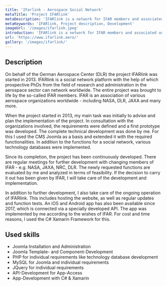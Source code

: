 ```yaml
---
title: 'IFarlink - Aerospace Social Network'
metaTitle: 'Project IFARlink'
metaDescription: 'IFARlink is a network for IFAR members and associated universities in aviation research.'
metaKeywords: 'IFARlink, Project description, Development'
imageUrl: '/images/ifarlink.jpeg'
introduction: 'IFARlink is a network for IFAR members and associated universities in aviation research.'
url: 'https://www.ifarlink.aero/'
gallery: '/images/ifarlink/'
---
```

## Description

On behalf of the German Aerospace Center (DLR) the project IFARlink was started in 2013. IFARlink is a social network platform with the help of which prospective PhDs from the field of research and administration in the aerospace sector can network worldwide. The entire project was brought to life by the so-called IFAR members. IFAR is an association of various aerospace organizations worldwide - including NASA, DLR, JAXA and many more.

When the project started in 2013, my main task was initially to advise and plan the implementation of the project. In consultation with the organizations involved, the requirements were defined and a first prototype was developed. The complete technical development was done by me. For this I used the CMS Joomla as a basis and extended it with the required functionalities. In addition to the functions for a social network, various technology databases were implemented.

Since its completion, the project has been continuously developed. There are regular meetings for further development with changing members of IFAR - e.g. NASA, JAXA, NRC, DLR. The newly requested functions are evaluated by me and analyzed in terms of feasibility. If the decision to carry it out has been given by IFAR, I will take care of the development and implementation.

In addition to further development, I also take care of the ongoing operation of IFARlink. This includes hosting the website, as well as regular updates and function tests. 
An iOS and Android app has also been available since 2017, which is connected via a specially developed API. The app was implemented by me according to the wishes of IFAR. For cost and time reasons, I used the C# Xamarin Framework for this.

## Used skills

* Joomla Installation and Administration
* Joomla Template- and Component-Development
* PHP for individual requirements like technology database development
* MySQL for Joomla and individual requirements
* JQuery for individual requirements
* API-Development for App-Access
* App-Development with C# & Xamarin

